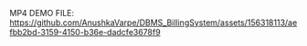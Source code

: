 MP4 DEMO FILE:
https://github.com/AnushkaVarpe/DBMS_BillingSystem/assets/156318113/aefbb2bd-3159-4150-b36e-dadcfe3678f9

